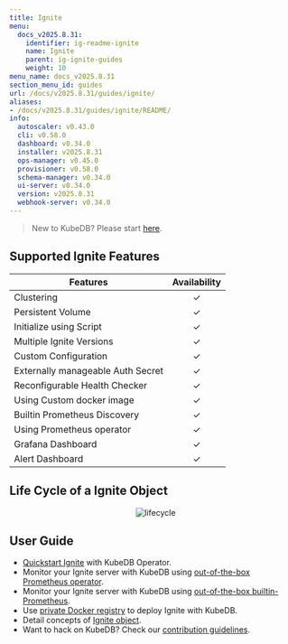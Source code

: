```yaml
---
title: Ignite
menu:
  docs_v2025.8.31:
    identifier: ig-readme-ignite
    name: Ignite
    parent: ig-ignite-guides
    weight: 10
menu_name: docs_v2025.8.31
section_menu_id: guides
url: /docs/v2025.8.31/guides/ignite/
aliases:
- /docs/v2025.8.31/guides/ignite/README/
info:
  autoscaler: v0.43.0
  cli: v0.58.0
  dashboard: v0.34.0
  installer: v2025.8.31
  ops-manager: v0.45.0
  provisioner: v0.58.0
  schema-manager: v0.34.0
  ui-server: v0.34.0
  version: v2025.8.31
  webhook-server: v0.34.0
---
```


> New to KubeDB? Please start [here](/docs/v2025.8.31/README).
## Supported Ignite Features

| Features                               | Availability |
| ------------------------------------   | :----------: |
| Clustering                             |   &#10003;   |
| Persistent Volume                      |   &#10003;   |
| Initialize using Script                |   &#10003;   |
| Multiple Ignite Versions               |   &#10003;   |
| Custom Configuration                   |   &#10003;   |
| Externally manageable Auth Secret	     |   &#10003;   |
| Reconfigurable Health Checker		       |   &#10003;   |
| Using Custom docker image              |   &#10003;   |
| Builtin Prometheus Discovery           |   &#10003;   |
| Using Prometheus operator              |   &#10003;   |
| Grafana Dashboard                      |   &#10003;   |
| Alert Dashboard	                       |   &#10003;   |



## Life Cycle of a Ignite Object

<p align="center">
  <img alt="lifecycle"  src="/docs/v2025.8.31/images/ignite/ignite-lifecycle.png">
</p>

## User Guide
- [Quickstart Ignite](/docs/v2025.8.31/guides/ignite/quickstart/quickstart) with KubeDB Operator.
- Monitor your Ignite server with KubeDB using [out-of-the-box Prometheus operator](/docs/v2025.8.31/guides/ignite/monitoring/using-prometheus-operator).
- Monitor your Ignite server with KubeDB using [out-of-the-box builtin-Prometheus](/docs/v2025.8.31/guides/ignite/monitoring/using-builtin-prometheus).
- Use [private Docker registry](/docs/v2025.8.31/guides/ignite/private-registry/using-private-registry) to deploy Ignite with KubeDB.
- Detail concepts of [Ignite object](/docs/v2025.8.31/guides/ignite/concepts/ignite).
- Want to hack on KubeDB? Check our [contribution guidelines](/docs/v2025.8.31/CONTRIBUTING).